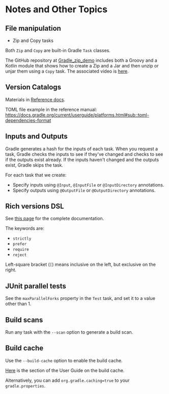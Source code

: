# Notes and Other Topics

## File manipulation

- Zip and Copy tasks

Both `Zip` and `Copy` are built-in Gradle `Task` classes.

The GitHub repository at [Gradle_zip_demo](https://github.com/kousen/gradle_zip_demo) includes both a Groovy and a Kotlin module that shows how to create a Zip and a Jar and then unzip or unjar them using a `Copy` task. The associated video is [here](https://youtu.be/najxvbJwTvY?si=P-1N02b11zkU1Vod).

## Version Catalogs

Materials in [Reference docs](https://docs.gradle.org/current/userguide/platforms.html#sec:sharing-catalogs).

TOML file example in the reference manual:
https://docs.gradle.org/current/userguide/platforms.html#sub::toml-dependencies-format

## Inputs and Outputs

Gradle generates a hash for the inputs of each task. When you request a task,
Gradle checks the inputs to see if they've changed and checks to see if the
outputs exist already. If the inputs haven't changed and the outputs exist,
Gradle skips the task.

For each task that we create:

* Specify inputs using `@Input`, `@InputFile` or `@InputDirectory` annotations.
* Specify outputs using `@OutputFile` or `@OutputDirectory` annotations.

## Rich versions DSL

See [this page](https://docs.gradle.org/current/userguide/rich_versions.html) for the complete documentation.

The keywords are:

* `strictly`
* `prefer`
* `require`
* `reject`

Left-square bracket (`[`) means inclusive on the left, but exclusive on the right.

## JUnit parallel tests

See the `maxParallelForks` property in the `Test` task, and set it to a value other than 1.

## Build scans

Run any task with the `--scan` option to generate a build scan.

## Build cache

Use the `--build-cache` option to enable the build cache.

[Here](https://docs.gradle.org/current/userguide/build_cache.html) is the
section of the User Guide on the build cache.

Alternatively, you can add `org.gradle.caching=true` to your `gradle.properties`.
